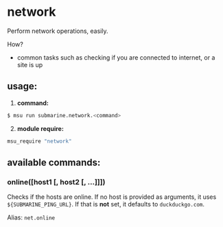 
# network

Perform network operations, easily.

How?

* common tasks such as checking if you are connected to internet, or a site is up


## usage:

1. **command:**

  ```bash
  $ msu run submarine.network.<command>
  ```

2. **module require:**

  ```bash
  msu_require "network"
  ```


## available commands:

### online([host1 [, host2 [, ...]]])

Checks if the hosts are online. If no host is provided as arguments, it uses `${SUBMARINE_PING_URL}`. If that is **not** set, it defaults to `duckduckgo.com`.

Alias: `net.online`
